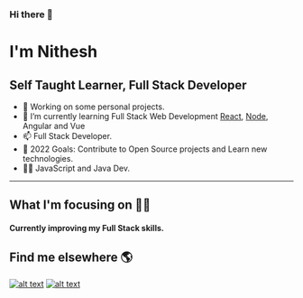 ### Hi there 👋 
<h1>I'm Nithesh</h1>
<h2>Self Taught Learner, Full Stack Developer </h2>

- 🔭 Working on some personal projects.
- 🌱 I’m currently learning Full Stack Web Development <a href="https://reactjs.org">React</a>, <a href="https://nodejs.org/">Node</a>, Angular and Vue
- 📫 Full Stack Developer.
- 🥅 2022 Goals: Contribute to Open Source projects and Learn new technologies.
- 👨‍💻 JavaScript and Java Dev.

<hr />
<h2>What I'm focusing on 👨‍💻</h2>
<h4>Currently improving my Full Stack skills.</h4> 

<h2>Find me elsewhere 🌎</h2>
<!-- Please don't remove this: Grab your social icons from https://github.com/carlsednaoui/gitsocial -->

<!-- display the social media buttons in your README -->

[![alt text][1.1]][1]
[![alt text][2.1]][2]

<!-- links to social media icons -->
<!-- no need to change these -->

<!-- icons with padding -->

[1.1]: http://i.imgur.com/tXSoThF.png (twitter icon with padding)
[2.1]: http://i.imgur.com/0o48UoR.png (github icon with padding)

<!-- icons without padding -->

[1.2]: http://i.imgur.com/wWzX9uB.png (twitter icon without padding)
[2.2]: http://i.imgur.com/9I6NRUm.png (github icon without padding)


<!-- links to your social media accounts -->
<!-- update these accordingly -->

[1]: https://twitter.com/Nithesh_712
[2]: http://www.github.com/nithesh712

<!-- Please don't remove this: Grab your social icons from https://github.com/carlsednaoui/gitsocial -->
